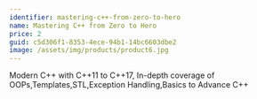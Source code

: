 ```yaml
---
identifier: mastering-c++-from-zero-to-hero
name: Mastering C++ from Zero to Hero
price: 2
guid: c5d306f1-8353-4ece-94b1-14bc6603dbe2
image: /assets/img/products/product6.jpg
---
```

Modern C++ with C++11 to C++17, In-depth coverage of OOPs,Templates,STL,Exception Handling,Basics to Advance C++